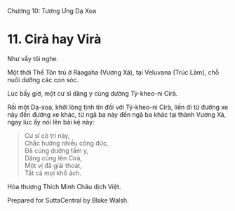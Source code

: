  

Chương 10: Tương Ưng Dạ Xoa

# 11\. Cirà hay Virà

Như vầy tôi nghe.

Một thời Thế Tôn trú ở Ràagaha (Vương Xá), tại Veluvana (Trúc Lâm), chỗ nuôi dưỡng các con sóc.

Lúc bấy giờ, một cư sĩ dâng y cúng dường Tỷ-kheo-ni Cirà.

Rồi một Dạ-xoa, khởi lòng tịnh tín đối với Tỷ-kheo-ni Cirà, liền đi từ đường xe này đến đường xe khác, từ ngã ba này đến ngã ba khác tại thành Vương Xá, ngay lúc ấy nói lên bài kệ này:

> Cư sĩ có trí này,  
> Chắc hưởng nhiều công đức,  
> Ðã cúng dường tấm y,  
> Dâng cúng lên Cirà,  
> Một vị đã giải thoát,  
> Tất cả mọi khổ ách.

Hòa thượng Thích Minh Châu dịch Việt.

Prepared for SuttaCentral by Blake Walsh.